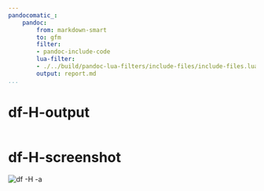 ```yaml
---
pandocomatic_:
    pandoc:
        from: markdown-smart
        to: gfm
        filter:
        - pandoc-include-code
        lua-filter:
        - ./../build/pandoc-lua-filters/include-files/include-files.lua
        output: report.md
...
```


# df-H-output

```{.plain include=../report-output/df-H-output.txt}
```

# df-H-screenshot

![df -H -a](../report-output/df-H-screenshot.png)
